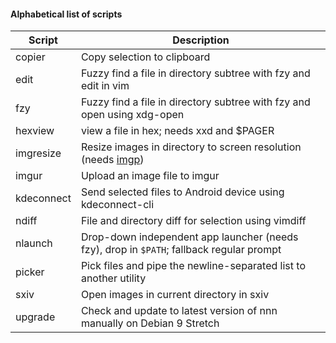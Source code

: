 #### Alphabetical list of scripts

| Script | Description |
| --- | --- |
| copier | Copy selection to clipboard |
| edit | Fuzzy find a file in directory subtree with fzy and edit in vim |
| fzy | Fuzzy find a file in directory subtree with fzy and open using xdg-open |
| hexview | view a file in hex; needs xxd and $PAGER |
| imgresize | Resize images in directory to screen resolution (needs [imgp](https://github.com/jarun/imgp)) |
| imgur | Upload an image file to imgur |
| kdeconnect | Send selected files to Android device using kdeconnect-cli |
| ndiff | File and directory diff for selection using vimdiff |
| nlaunch | Drop-down independent app launcher (needs fzy), drop in `$PATH`; fallback regular prompt |
| picker | Pick files and pipe the newline-separated list to another utility |
| sxiv | Open images in current directory in sxiv |
| upgrade | Check and update to latest version of nnn manually on Debian 9 Stretch |
